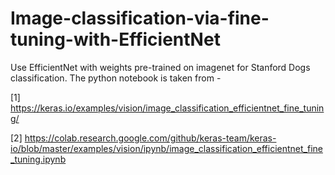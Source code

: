 # Image-classification-via-fine-tuning-with-EfficientNet
Use EfficientNet with weights pre-trained on imagenet for Stanford Dogs classification. The python notebook is taken from - 

[1] https://keras.io/examples/vision/image_classification_efficientnet_fine_tuning/ 

[2] https://colab.research.google.com/github/keras-team/keras-io/blob/master/examples/vision/ipynb/image_classification_efficientnet_fine_tuning.ipynb
